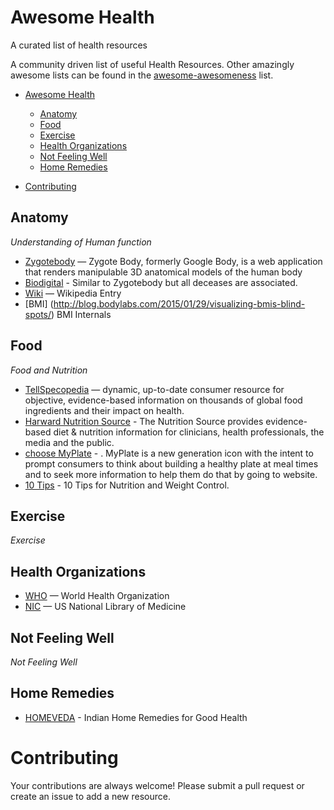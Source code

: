 Awesome Health
==============

A curated list of health resources

A community driven list of useful Health Resources. Other amazingly awesome lists can be found in the [awesome-awesomeness](https://github.com/bayandin/awesome-awesomeness) list.

- [Awesome Health](#awesome-health)
    - [Anatomy](#anatomy)
    - [Food](#food)
    - [Exercise](#exercise) 
    - [Health Organizations](#health-organizations)
    - [Not Feeling Well](#not-feeling-well)
    - [Home Remedies](#home-remedies)
 
- [Contributing](#contributing)

## Anatomy

*Understanding of Human function*

* [Zygotebody](http://zygotebody.com/) — Zygote Body, formerly Google Body, is a web application that renders manipulable 3D anatomical models of the human body
* [Biodigital](https://human.biodigital.com/index.html) - Similar to Zygotebody but all deceases are associated.
* [Wiki](http://en.wikipedia.org/wiki/Human_body) — Wikipedia Entry
* [BMI] (http://blog.bodylabs.com/2015/01/29/visualizing-bmis-blind-spots/) BMI Internals

## Food

*Food and Nutrition*

* [TellSpecopedia](http://www.tellspecopedia.com/) — dynamic, up-to-date consumer resource for objective,  evidence-based information on thousands of global food ingredients and their impact on health.
* [Harward Nutrition Source](http://www.hsph.harvard.edu/nutritionsource/) - The Nutrition Source provides evidence-based diet & nutrition information for clinicians, health professionals, the media and the public.
* [choose MyPlate](http://www.choosemyplate.gov/) - . MyPlate is a new generation icon with the intent to prompt consumers to think about building a healthy plate at meal times and to seek more information to help them do that by going to website.
* [10 Tips](http://www.choosemyplate.gov/healthy-eating-tips/ten-tips.html) - 10 Tips for Nutrition and Weight Control.

## Exercise

*Exercise*


## Health Organizations

* [WHO](http://www.who.int/en/) — World Health Organization
* [NIC](http://www.nlm.nih.gov/) — US National Library of Medicine

## Not Feeling Well

*Not Feeling Well*

## Home Remedies

* [HOMEVEDA](http://www.homeveda.com/) - Indian Home Remedies for Good Health

# Contributing

Your contributions are always welcome! Please submit a pull request or create an issue to add a new resource. 
